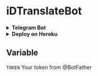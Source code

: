 # iDTranslateBot

<details>

<summary><b>Telegram Bot</b></summary><br>

<a href="https://t.me/iDTranslateBot" ><img alt="Telegram" src="https://img.shields.io/badge/iDTranslateBot-2CA5E0?style=for-the-badge&logo=telegram&logoColor=white"/> </a>

</details>

<details>
  <summary><b>Deploy on Heroku</b></summary>
<br>


<a href="https://heroku.com/deploy?template=https://github.com/inDemocratic/iDTranslateBot"> <img height="28px" width="164px" src="https://img.shields.io/badge/Deploy%20To%20Heroku-blueviolet?style=for-the-badge&logo=heroku"> </a>


</details>

## Variable

`TOKEN` Your token from @BotFather
